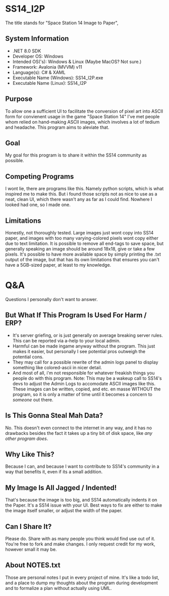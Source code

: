 # SS14_I2P
The title stands for "Space Station 14 Image to Paper",

## System Information
- .NET 8.0 SDK
- Developer OS: Windows
- Intended OS('s): Windows & Linux (Maybe MacOS? Not sure.)
- Framework: Avalonia (MVVM) v11
- Language(s): C# & XAML
- Executable Name (Windows): SS14_I2P.exe
- Executable Name (Linux):   SS14_I2P

## Purpose
To allow one a sufficient UI to facilitate the conversion of pixel art into ASCII form for convienent usage in the game "Space Station 14" I've met people whom relied on hand-making ASCII images, which involves a lot of tedium and headache. This program aims to aleviate that.

## Goal
My goal for this program is to share it within the SS14 community as possible.

## Competing Programs
I wont lie, there are programs like this. Namely python scripts, which is what inspired me to make this. But i found those scripts  not as nice to use as a neat, clean UI, which there wasn't any as far as I could find. Nowhere I looked had one, so I made one. 

## Limitations
Honestly, not thoroughly tested. Large images just wont copy into SS14 paper, and images with too many varying-colored pixels wont copy either due to text limitation. It is possible to remove all end-tags to save space, but generally speaking an image should be around 18x18, give or take a few pixels. It's possible to have more available space by simply printing the .txt output of the image, but that has its own limitations that ensures you can't have a 5GB-sized paper, at least to my knowledge.

# Q&A
Questions I personally don't want to answer.

## But What If This Program Is Used For Harm / ERP?
- It's server griefing, or is just generally on average breaking server rules. This can be reported via a-help to your local admin.
- Harmful can be made ingame anyway without the program. This just makes it easier, but personally I see potential pros outweigh the potential cons.
- They may call for a possible rewrite of the admin logs panel to display something like colored-ascii in nicer detail.
- And most of all, i'm not responsible for whatever freakish things you people do with this program.
Note: This may be a wakeup call to SS14's devs to adjust the Admin Logs to accomodate ASCII images like this. These images can be written, copied, and etc. en masse WITHOUT the program, so it is only a matter of time until it becomes a concern to *someone* out there.

## Is This Gonna Steal Mah Data?
No. This doesn't even connect to the internet in any way, and it has no drawbacks besides the fact it takes up a tiny bit of disk space, like *any other program does*.

## Why Like This?
Because I can, and because I want to contribute to SS14's community in a way that benefits it, even if its a small addition.

## My Image Is All Jagged / Indented!
That's because the image is too big, and SS14 automatically indents it on the Paper. It's a SS14 issue with your UI. Best ways to fix are either to make the image itself smaller, or adjust the width of the paper.

## Can I Share It?
Please do. Share with as many people you think would find use out of it. You're free to fork and make changes. I only request credit for my work, however small it may be.

## About NOTES.txt
Those are personal notes I put in every project of mine. It's like a todo list, and a place to dump my thoughts about the program during development and to formalize a plan without actually using UML.
